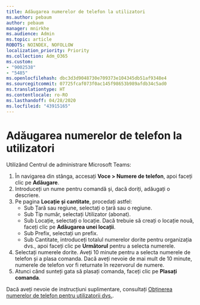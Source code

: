 ```yaml
---
title: Adăugarea numerelor de telefon la utilizatori
ms.author: pebaum
author: pebaum
manager: mnirkhe
ms.audience: Admin
ms.topic: article
ROBOTS: NOINDEX, NOFOLLOW
localization_priority: Priority
ms.collection: Adm_O365
ms.custom:
- "9002538"
- "5485"
ms.openlocfilehash: dbc3d3d9048730e709373e104345db51af9348e4
ms.sourcegitcommit: 07725fcaf073f0ac145f98653b989afdb34c5ad0
ms.translationtype: HT
ms.contentlocale: ro-RO
ms.lasthandoff: 04/28/2020
ms.locfileid: "43915165"
---
```

# <a name="adding-phone-numbers-to-users"></a>Adăugarea numerelor de telefon la utilizatori

Utilizând Centrul de administrare Microsoft Teams:

1. În navigarea din stânga, accesați **Voce > Numere de telefon**, apoi faceți clic pe **Adăugare**.
2. Introduceți un nume pentru comandă și, dacă doriți, adăugați o descriere.
3. Pe pagina **Locație și cantitate**, procedați astfel:
    - Sub Țară sau regiune, selectați o țară sau o regiune.
    - Sub Tip număr, selectați Utilizator (abonat).
    - Sub Locație, selectați o locație. Dacă trebuie să creați o locație nouă, faceți clic pe **Adăugarea unei locații**.
    - Sub Prefix, selectați un prefix.
    - Sub Cantitate, introduceți totalul numerelor dorite pentru organizația dvs., apoi faceți clic pe **Următorul** pentru a selecta numerele.
4. Selectați numerele dorite. Aveți 10 minute pentru a selecta numerele de telefon și a plasa comanda. Dacă aveți nevoie de mai mult de 10 minute, numerele de telefon vor fi returnate în rezervorul de numere.
5. Atunci când sunteți gata să plasați comanda, faceți clic pe **Plasați comanda**.

Dacă aveți nevoie de instrucțiuni suplimentare, consultați [Obținerea numerelor de telefon pentru utilizatorii dvs.](https://docs.microsoft.com/microsoftteams/getting-phone-numbers-for-your-users).

